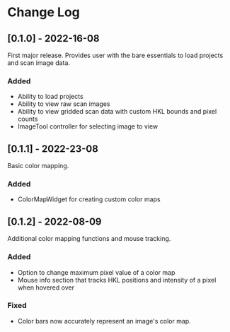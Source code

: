 # Change Log

## [0.1.0] - 2022-16-08
First major release. Provides user with the bare essentials to load projects and scan image data.

### Added
- Ability to load projects
- Ability to view raw scan images
- Ability to view gridded scan data with custom HKL bounds and pixel counts
- ImageTool controller for selecting image to view

## [0.1.1] - 2022-23-08
Basic color mapping. 

### Added
- ColorMapWidget for creating custom color maps

## [0.1.2] - 2022-08-09
Additional color mapping functions and mouse tracking.

### Added
- Option to change maximum pixel value of a color map
- Mouse info section that tracks HKL positions and intensity of a pixel when hovered over

### Fixed
- Color bars now accurately represent an image's color map.